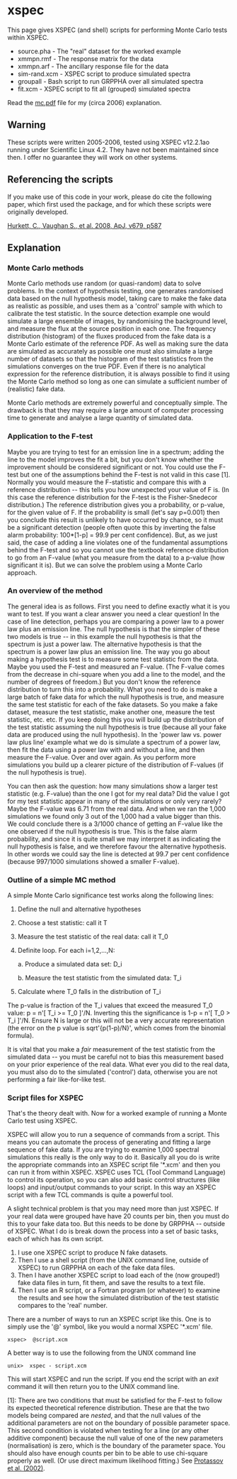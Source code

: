 # xspec
This page gives XSPEC (and shell) scripts for performing Monte Carlo tests within XSPEC. 

* source.pha - The "real" dataset for the worked example
* xmmpn.rmf - The response matrix for the data
* xmmpn.arf - The ancillary response file for the data
* sim-rand.xcm - XSPEC script to produce simulated spectra
* groupall - Bash script to run GRPPHA over all simulated spectra
* fit.xcm - XSPEC script to fit all (grouped) simulated spectra

Read the [mc.pdf](mc.pdf) file for my (circa 2006) explanation.

## Warning

These scripts were written 2005-2006, tested using XSPEC v12.2.1ao running under Scientific Linux 4.2. They have not been maintained since then. I offer no guarantee they will work on other systems.

## Referencing the scripts

If you make use of this code in your work, please do cite the following paper,
which first used the package, and for which these scripts were originally developed.

[Hurkett, C., Vaughan S., et al. 2008, ApJ, v679, p587](http://adsabs.harvard.edu/abs/2008ApJ...679..587H)

## Explanation

### Monte Carlo methods

Monte Carlo methods use random (or quasi-random) data to solve
problems. In the context of hypothesis testing, one 
generates randomised data based on the null hypothesis model,
taking care to make the fake data as realistic as possible, 
and uses them as a 'control' sample with which to calibrate the
test statistic. In the source detection example one would simulate
a large ensemble of images, by randomising the background level,
and measure the flux at the source position in each one. 
The frequency distribution (histogram) of the fluxes produced from
the fake data 
is a Monte Carlo estimate of the reference PDF.
As well as making sure the data are simulated as accurately as
possible one must also simulate a large number of datasets 
so that the histogram of the test statistics from the simulations
converges on the true PDF. Even if there is 
no analytical expression for the reference distribution, it is
always possible to find it using the Monte Carlo method so long
as one can simulate a sufficient number of (realistic) fake data.

Monte Carlo methods are extremely powerful and conceptually simple.
The drawback is that they may require a large amount of computer
processing time to generate and analyse a large quantity of simulated
data. 

### Application to the F-test

Maybe you are trying to test for an emission line in a spectrum;
adding the line to the model improves the fit a bit, but you don't
know whether the improvement should be considered significant or
not. 
You could use the F-test but one of the
assumptions behind the F-test is not valid in this case [1]. Normally you
would measure the F-statistic and compare this with 
a reference distribution
-- this tells you how unexpected your value of
F is. (In this case the reference distribution for the F-test is the
Fisher-Snedecor distribution.) 
The reference distribution gives you a probability, or p-value, for
the given value of F. 
If the probability is small (let's say
p=0.001) then you conclude this result is unlikely to have occurred by
chance, so it must be a significant detection (people often quote this
by inverting the false alarm probability: 100*[1-p] = 99.9 per
cent confidence). But, as we just said, the case of adding a line 
violates one of the fundamental assumptions behind the F-test and so
you cannot use the textbook reference 
distribution to go from an F-value (what you measure from the data) to
a p-value (how significant it is). But we can solve the problem
using a Monte Carlo approach.

### An overview of the method

The general idea is as follows. First you need to define exactly what
it is you want to test. If you want a clear answer you need a clear
question! In the case of line detection, perhaps you are comparing
a power law to a power law plus an emission line. 
The null
hypothesis is that the simpler of these two models is true --
in this example the
null hypothesis is that the spectrum is just a power law. The
alternative hypothesis is that the spectrum is a power law plus an
emission line. The way you go about making a hypothesis test is to
measure some test statistic from the data. Maybe you used the F-test
and measured an F-value. (The F-value comes from the decrease in
chi-square when you add a line to the model, and the number of
degrees of freedom.) But you don't know the reference distribution to
turn this into a probability. What you need to do is make a large
batch of fake data for which the null hypothesis is true, and measure
the same test statistic for each of the fake datasets. So you make a
fake dataset, measure the test statistic, make another one, measure
the test statistic, etc. etc. If you keep doing this you will build up
the distribution of the test statistic assuming the null hypothesis is
true (because all your fake data are produced using the null
hypothesis). In the 'power law vs. power law plus line' example what
we do is simulate a spectrum of a power law, then fit the data using a
power law with and without a line, and then measure the F-value. Over
and over again. As you perform more simulations you build up a clearer
picture of the distribution of F-values (if the null hypothesis is
true). 

You can then
ask the question: how many simulations show a larger test
statistic (e.g. F-value) than the one I got for my real data? Did
the value I got 
for my test statistic appear in many of the simulations or only
very rarely? Maybe the F-value was 6.71 from the real data. And when
we ran the 1,000 simulations we found only 3 out of the 1,000 had a
value bigger than this.
We could conclude there is a 3/1000 chance of getting an F-value like
the one observed if the null hypothesis is true. 
This is the false alarm probability, and since it is quite small 
we may interpret it as indicating the
null hypothesis is false, and we therefore favour the
alternative hypothesis. 
In other words we could say the line is
detected at 99.7 per cent confidence (because 997/1000 simulations
showed a smaller F-value). 

### Outline of a simple MC method

A simple Monte Carlo significance test works along the following lines:

1. Define the null and alternative hypotheses 

2. Choose a test statistic: call it T

3. Measure the test statistic of the real data: call it T_0

4. Definite loop. For each i=1,2,...,N:

   a. Produce a simulated data set: D_i
   
   b. Measure the test statistic from the simulated data: T_i

5. Calculate where T_0 falls in the distribution of T_i

The p-value is fraction of the T_i values that exceed the measured
T_0 value: p = n'[ T_i >= T_0 ]'/N. Inverting this the significance
is 1-p = n'[ T_0 > T_i ]'/N. Ensure
N is large or this will not be a very accurate representation (the
error on the p value is sqrt'{p(1-p)/N}', which comes from the
binomial formula).

It is vital that you make a *fair* measurement of the
test statistic from the simulated data -- you must be careful not to
bias this measurement 
based on your prior experience of the real data. 
What ever you did to the real data, you must also do to the 
simulated ('control') data, otherwise you are not performing 
a fair like-for-like test.

### Script files for XSPEC

That's the theory dealt with. Now for a worked example of
running a Monte Carlo test using XSPEC.

XSPEC will allow you to run a sequence of commands from a script. This
means you can automate the process of generating and fitting a
large sequence of fake data. If you are trying to examine 1,000 spectral
simulations this really is the only way to do it. Basically all you do
is write the appropriate commands into an XSPEC script file '\*.xcm'
and then you can run it from within XSPEC. XSPEC uses
TCL (Tool Command Language) to control its operation, so you can also
add basic 
control structures (like loops) and input/output commands to your
script. In this way an XSPEC script with a few TCL commands is
quite a powerful tool.

A slight technical problem is that you may need more than just
XSPEC. If your real data were grouped have have 20 counts per bin,
then you must do this to your fake data too. But this needs
to be done by GRPPHA -- outside of XSPEC. What I do is break down the
process into a set of basic tasks, each of which has its own script. 

1. I use one
XSPEC script to produce N fake datasets. 
2. Then I use a shell script
(from the UNIX command line, outside of XSPEC) to run GRPPHA on each
of the fake data files. 
3. Then I have another XSPEC script to load each
of the (now grouped!) fake data files in turn, fit them, and save the
results to a text file. 
4. Then I use an R script, or a Fortran program
(or whatever) to examine the results and see how the simulated
distribution of the test statistic compares to the 'real' number.  

There are a number of ways to run an XSPEC script like this. One is
to simply use the '@' symbol, like you would a normal XSPEC '\*.xcm' file.
```
xspec>  @script.xcm 
```
A better way is to use the following from the UNIX command line
```
unix>  xspec - script.xcm 
```
This will start XSPEC and run the script. If you end the script 
with an *exit* command it will then return you to the UNIX command line.



[1]: There are two conditions that must be satisfied for the F-test to
follow its expected theoretical reference distribution. These are that
the two models being compared are *nested*, and that the null
values of the additional parameters are not on the boundary of
possible parameter space. This second condition is violated when
testing for a line (or any other additive component) because the null
value of one of the new parameters (normalisation) is zero, which is
the boundary of the parameter space. 
You should also have enough counts per bin to be able to use chi-square
properly as well. (Or use direct maximum likelihood fitting.)
See [Protassov et al. (2002)](http://adsabs.harvard.edu/abs/2002ApJ...571..545P).
